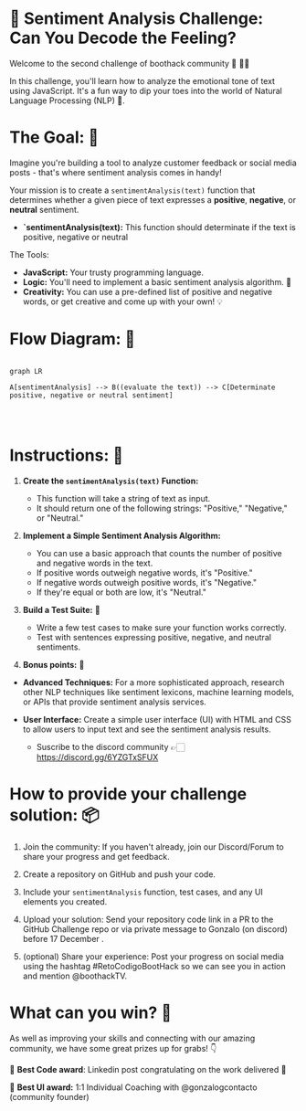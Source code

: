 
🤖 Sentiment Analysis Challenge: Can You Decode the Feeling?
==============

  

Welcome to the second challenge of boothack community 🥳 👋🏻 

In this challenge, you'll learn how to analyze the emotional tone of text using JavaScript. It's a fun way to dip your toes into the world of Natural Language Processing (NLP) 🧠.
  

**The Goal:** 🎯
==============

Imagine you're building a tool to analyze customer feedback or social media posts - that's where sentiment analysis comes in handy!

Your mission is to create a  `sentimentAnalysis(text)`  function that determines whether a given piece of text expresses a  **positive**,  **negative**, or  **neutral**  sentiment.

-  **`sentimentAnalysis(text):** This function should determinate if the text is positive, negative or neutral
  
  The Tools:

-   **JavaScript:**  Your trusty programming language.
-   **Logic:**  You'll need to implement a basic sentiment analysis algorithm. 🤔
-   **Creativity:**  You can use a pre-defined list of positive and negative words, or get creative and come up with your own! 💡

**Flow Diagram:** 🔁
==============

  

```mermaid

graph LR

A[sentimentAnalysis] --> B((evaluate the text)) --> C[Determinate positive, negative or neutral sentiment]




```

  

**Instructions:** 📝
==============

 

1.  **Create the  `sentimentAnalysis(text)`  Function:**
    
    -   This function will take a string of text as input.
    -   It should return one of the following strings: "Positive," "Negative," or "Neutral."
2.  **Implement a Simple Sentiment Analysis Algorithm:**
    
    -   You can use a basic approach that counts the number of positive and negative words in the text.
    -   If positive words outweigh negative words, it's "Positive."
    -   If negative words outweigh positive words, it's "Negative."
    -   If they're equal or both are low, it's "Neutral."

3.  **Build a Test Suite:** 🧪
    
    -   Write a few test cases to make sure your function works correctly.
    -   Test with sentences expressing positive, negative, and neutral sentiments.




4.  **Bonus points:** 🌟

-   **Advanced Techniques:**  For a more sophisticated approach, research other NLP techniques like sentiment lexicons, machine learning models, or APIs that provide sentiment analysis services.
-   **User Interface:**  Create a simple user interface (UI) with HTML and CSS to allow users to input text and see the sentiment analysis results.

	- Suscribe to the discord community 👉🏻 https://discord.gg/6YZGTxSFUX

  

**How to provide your challenge solution:** 📦
==============

  

1. Join the community: If you haven't already, join our Discord/Forum to share your progress and get feedback.

2.  Create a repository on GitHub and push your code.

3.  Include your  `sentimentAnalysis`  function, test cases, and any UI elements you created.

4. Upload your solution: Send your repository code link in a PR to the GitHub Challenge repo or via private message to Gonzalo (on discord) before 17 December .

5. (optional) Share your experience: Post your progress on social media using the hashtag #RetoCodigoBootHack so we can see you in action and mention @boothackTV.




**What can you win?** 🎁
==============

As well as improving your skills and connecting with our amazing community, we have some great prizes up for grabs! 👇

🥇 **Best Code award**: Linkedin post congratulating on the work delivered 🌟

🥈 **Best UI award:** 1:1 Individual Coaching with @gonzalogcontacto (community founder)
